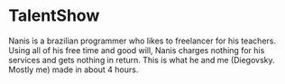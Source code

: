 # TalentShow

Nanis is a brazilian programmer who likes to freelancer for his teachers. Using all of his free time and good will, Nanis charges nothing for his services and gets nothing in return. This is what he and me (Diegovsky. Mostly me) made in about 4 hours.
